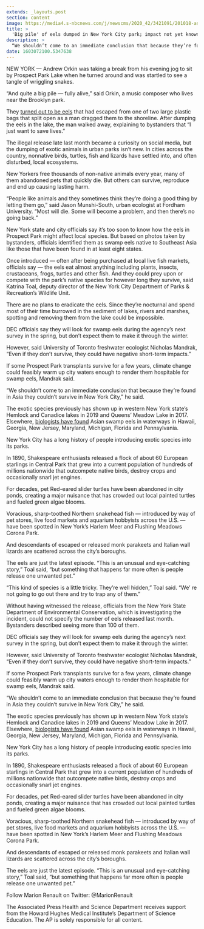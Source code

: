 ```yaml
--- 
extends: _layouts.post 
section: content 
image: https://media4.s-nbcnews.com/j/newscms/2020_42/3421091/201018-asian-swamp-eels-jm-1318_77e8f22ee5704f5499dd26ece69c8451.nbcnews-fp-1200-630.jpg 
title: > 
  'Big pile' of eels dumped in New York City park; impact not yet known 
description: > 
  “We shouldn’t come to an immediate conclusion that because they’re found in Asia they couldn’t survive in New York City,” he said.Elsewhere, biologists have found Asian swamp eels in waterways in Hawaii, Georgia, New Jersey, Maryland, Michigan, Florida and Pennsylvania.New York City has a long history of people introducing exotic species into its parks.“We shouldn’t come to an immediate conclusion that because they’re found in Asia they couldn’t survive in New York City,” he said.Elsewhere, biologists have found Asian swamp eels in waterways in Hawaii, Georgia, New Jersey, Maryland, Michigan, Florida and Pennsylvania. 
date: 1603072100.5347638 
--- 
```

<div><p class="endmarkEnabled">NEW YORK &#8212; Andrew Orkin was taking a break from his evening jog to sit by Prospect Park Lake when he turned around and was startled to see a tangle of wriggling snakes.</p><p class="endmarkEnabled">&#8220;And quite a big pile &#8212; fully alive,&#8221; said Orkin, a music composer who lives near the Brooklyn park.</p><p></p><p id="taboolaReadMoreBelow"></p><p class="endmarkEnabled">They <a href="https://www.nbcnews.com/news/weird-news/eel-never-believe-your-eyes-trucks-spills-tons-slime-producing-n783116" target="_blank">turned out to be eels</a> that had escaped from one of two large plastic bags that split open as a man dragged them to the shoreline. After dumping the eels in the lake, the man walked away, explaining to bystanders that &#8220;I just want to save lives.&#8221;</p><p class="endmarkEnabled">The illegal release late last month became a curiosity on social media, but the dumping of exotic animals in urban parks isn&#8217;t new. In cities across the country, nonnative birds, turtles, fish and lizards have settled into, and often disturbed, local ecosystems.</p><p class="endmarkEnabled">New Yorkers free thousands of non-native animals every year, many of them abandoned pets that quickly die. But others can survive, reproduce and end up causing lasting harm.</p><p class="endmarkEnabled">&#8220;People like animals and they sometimes think they&#8217;re doing a good thing by letting them go,&#8221; said Jason Munshi-South, urban ecologist at Fordham University. &#8220;Most will die. Some will become a problem, and then there&#8217;s no going back.&#8221;</p><p></p><p class="endmarkEnabled">New York state and city officials say it&#8217;s too soon to know how the eels in Prospect Park might affect local species. But based on photos taken by bystanders, officials identified them as swamp eels native to Southeast Asia like those that have been found in at least eight states.</p><p class="endmarkEnabled">Once introduced &#8212; often after being purchased at local live fish markets, officials say &#8212; the eels eat almost anything including plants, insects, crustaceans, frogs, turtles and other fish. And they could prey upon or compete with the park&#8217;s native species for however long they survive, said Katrina Toal, deputy director of the New York City Department of Parks &amp; Recreation&#8217;s Wildlife Unit.</p><p class="endmarkEnabled">There are no plans to eradicate the eels. Since they&#8217;re nocturnal and spend most of their time burrowed in the sediment of lakes, rivers and marshes, spotting and removing them from the lake could be impossible.</p><p class="endmarkEnabled">DEC officials say they will look for swamp eels during the agency&#8217;s next survey in the spring, but don&#8217;t expect them to make it through the winter.</p><p></p><p class="endmarkEnabled">However, said University of Toronto freshwater ecologist Nicholas Mandrak, &#8220;Even if they don&#8217;t survive, they could have negative short-term impacts.&#8221;</p><p class="endmarkEnabled">If some Prospect Park transplants survive for a few years, climate change could feasibly warm up city waters enough to render them hospitable for swamp eels, Mandrak said.</p><p class="endmarkEnabled">&#8220;We shouldn&#8217;t come to an immediate conclusion that because they&#8217;re found in Asia they couldn&#8217;t survive in New York City,&#8221; he said.</p><p class="endmarkEnabled">The exotic species previously has shown up in western New York state&#8217;s Hemlock and Canadice lakes in 2019 and Queens&#8217; Meadow Lake in 2017. Elsewhere, <a href="https://www.reabic.net/aquaticinvasions/2019/AI_2019_Nico_etal.pdf" target="_blank">biologists have found</a> Asian swamp eels in waterways in Hawaii, Georgia, New Jersey, Maryland, Michigan, Florida and Pennsylvania.</p><p></p><p class="endmarkEnabled">New York City has a long history of people introducing exotic species into its parks.</p><p class="endmarkEnabled">In 1890, Shakespeare enthusiasts released a flock of about 60 European starlings in Central Park that grew into a current population of hundreds of millions nationwide that outcompete native birds, destroy crops and occasionally snarl jet engines.</p><p class="endmarkEnabled">For decades, pet Red-eared slider turtles have been abandoned in city ponds, creating a major nuisance that has crowded out local painted turtles and fueled green algae blooms.</p><p class="endmarkEnabled">Voracious, sharp-toothed Northern snakehead fish &#8212; introduced by way of pet stores, live food markets and aquarium hobbyists across the U.S. &#8212; have been spotted in New York&#8217;s Harlem Meer and Flushing Meadows Corona Park.</p><p></p><p class="endmarkEnabled">And descendants of escaped or released monk parakeets and Italian wall lizards are scattered across the city&#8217;s boroughs.</p><p class="endmarkEnabled">The eels are just the latest episode. &#8220;This is an unusual and eye-catching story,&#8221; Toal said, &#8220;but something that happens far more often is people release one unwanted pet.&#8221;</p><p class="endmarkEnabled">&#8220;This kind of species is a little tricky. They&#8217;re well hidden,&#8221; Toal said. &#8220;We&#8217; re not going to go out there and try to trap any of them.&#8221;</p><p class="endmarkEnabled">Without having witnessed the release, officials from the New York State Department of Environmental Conservation, which is investigating the incident, could not specify the number of eels released last month. Bystanders described seeing more than 100 of them.</p><p></p><p class="endmarkEnabled">DEC officials say they will look for swamp eels during the agency&#8217;s next survey in the spring, but don&#8217;t expect them to make it through the winter.</p><p class="endmarkEnabled">However, said University of Toronto freshwater ecologist Nicholas Mandrak, &#8220;Even if they don&#8217;t survive, they could have negative short-term impacts.&#8221;</p><p class="endmarkEnabled">If some Prospect Park transplants survive for a few years, climate change could feasibly warm up city waters enough to render them hospitable for swamp eels, Mandrak said.</p><p class="endmarkEnabled">&#8220;We shouldn&#8217;t come to an immediate conclusion that because they&#8217;re found in Asia they couldn&#8217;t survive in New York City,&#8221; he said.</p><p></p><p class="endmarkEnabled">The exotic species previously has shown up in western New York state&#8217;s Hemlock and Canadice lakes in 2019 and Queens&#8217; Meadow Lake in 2017. Elsewhere, <a href="https://www.reabic.net/aquaticinvasions/2019/AI_2019_Nico_etal.pdf" target="_blank">biologists have found</a> Asian swamp eels in waterways in Hawaii, Georgia, New Jersey, Maryland, Michigan, Florida and Pennsylvania.</p><p class="endmarkEnabled">New York City has a long history of people introducing exotic species into its parks.</p><p class="endmarkEnabled">In 1890, Shakespeare enthusiasts released a flock of about 60 European starlings in Central Park that grew into a current population of hundreds of millions nationwide that outcompete native birds, destroy crops and occasionally snarl jet engines.</p><p class="endmarkEnabled">For decades, pet Red-eared slider turtles have been abandoned in city ponds, creating a major nuisance that has crowded out local painted turtles and fueled green algae blooms.</p><p></p><p class="endmarkEnabled">Voracious, sharp-toothed Northern snakehead fish &#8212; introduced by way of pet stores, live food markets and aquarium hobbyists across the U.S. &#8212; have been spotted in New York&#8217;s Harlem Meer and Flushing Meadows Corona Park.</p><p class="endmarkEnabled">And descendants of escaped or released monk parakeets and Italian wall lizards are scattered across the city&#8217;s boroughs.</p><p class="endmarkEnabled">The eels are just the latest episode. &#8220;This is an unusual and eye-catching story,&#8221; Toal said, &#8220;but something that happens far more often is people release one unwanted pet.&#8221;</p><p class="endmarkEnabled">Follow Marion Renault on Twitter: @MarionRenault</p><p></p><p class="endmarkEnabled">The Associated Press Health and Science Department receives support from the Howard Hughes Medical Institute&#8217;s Department of Science Education. The AP is solely responsible for all content.</p></div>